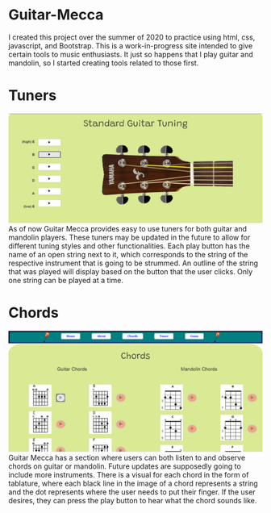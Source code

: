# Guitar-Mecca
I created this project over the summer of 2020 to practice using html, css, javascript, and Bootstrap. This is a 
work-in-progress site intended to give certain tools to music enthusiasts. It just so happens that I play guitar 
and mandolin, so I started creating tools related to those first.

<h1>Tuners</h1>
<img src="./pictures/Guitar Mecca demo1.png">
As of now Guitar Mecca provides easy to use tuners for both guitar and mandolin players. These tuners may be 
updated in the future to allow for different tuning styles and other functionalities. Each play button has the 
name of an open string next to it, which corresponds to the string of the respective instrument that is going to 
be strummed. An outline of the string that was played will display based on the button that the user clicks. 
Only one string can be played at a time.

<h1>Chords</h1>
<img src="pictures/Guitar Mecca demo2.png">
Guitar Mecca has a section where users can both listen to and observe chords on guitar or mandolin. Future updates are supposedly
going to include more instruments. There is a visual for each chord in the form of tablature, where each black line in the image of a chord
represents a string and the dot represents where the user needs to put their finger. If the user desires, they can press the play button
to hear what the chord sounds like. 
